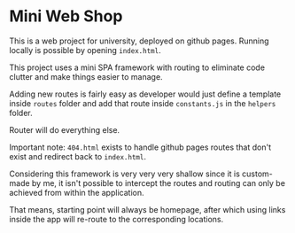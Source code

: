 # Mini Web Shop
This is a web project for university, deployed on github pages.
Running locally is possible by opening `index.html`.

This project uses a mini SPA framework with routing to eliminate code clutter and make things easier to manage.

Adding new routes is fairly easy as developer would just define a template inside `routes` folder and add that route inside `constants.js` in the `helpers` folder.

Router will do everything else.

Important note: `404.html` exists to handle github pages routes that don't exist and redirect back to `index.html`.

Considering this framework is very very very shallow since it is custom-made by me, it isn't possible to intercept the routes and routing can only be achieved from within the application.

That means, starting point will always be homepage, after which using links inside the app will re-route to the corresponding locations.